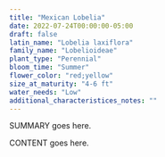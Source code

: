 ```yaml
---
title: "Mexican Lobelia"
date: 2022-07-24T00:00:00-05:00
draft: false
latin_name: "Lobelia laxiflora"
family_name: "Lobelioideae"
plant_type: "Perennial"
bloom_time: "Summer"
flower_color: "red;yellow"
size_at_maturity: "4-6 ft"
water_needs: "Low"
additional_characteristices_notes: ""
---
```


SUMMARY goes here.

<!--more-->

CONTENT goes here.